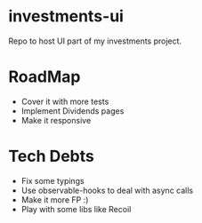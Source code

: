 # investments-ui

Repo to host UI part of my investments project.

# RoadMap

* Cover it with more tests
* Implement Dividends pages
* Make it responsive

# Tech Debts

* Fix some typings
* Use observable-hooks to deal with async calls
* Make it more FP :)
* Play with some libs like Recoil